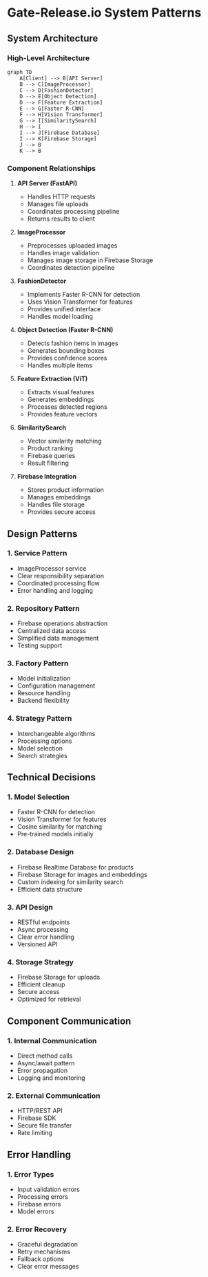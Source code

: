 # Gate-Release.io System Patterns

## System Architecture

### High-Level Architecture
```mermaid
graph TD
    A[Client] --> B[API Server]
    B --> C[ImageProcessor]
    C --> D[FashionDetector]
    D --> E[Object Detection]
    D --> F[Feature Extraction]
    E --> G[Faster R-CNN]
    F --> H[Vision Transformer]
    G --> I[SimilaritySearch]
    H --> I
    I --> J[Firebase Database]
    I --> K[Firebase Storage]
    J --> B
    K --> B
```

### Component Relationships
1. **API Server (FastAPI)**
   - Handles HTTP requests
   - Manages file uploads
   - Coordinates processing pipeline
   - Returns results to client

2. **ImageProcessor**
   - Preprocesses uploaded images
   - Handles image validation
   - Manages image storage in Firebase Storage
   - Coordinates detection pipeline

3. **FashionDetector**
   - Implements Faster R-CNN for detection
   - Uses Vision Transformer for features
   - Provides unified interface
   - Handles model loading

4. **Object Detection (Faster R-CNN)**
   - Detects fashion items in images
   - Generates bounding boxes
   - Provides confidence scores
   - Handles multiple items

5. **Feature Extraction (ViT)**
   - Extracts visual features
   - Generates embeddings
   - Processes detected regions
   - Provides feature vectors

6. **SimilaritySearch**
   - Vector similarity matching
   - Product ranking
   - Firebase queries
   - Result filtering

7. **Firebase Integration**
   - Stores product information
   - Manages embeddings
   - Handles file storage
   - Provides secure access

## Design Patterns

### 1. Service Pattern
- ImageProcessor service
- Clear responsibility separation
- Coordinated processing flow
- Error handling and logging

### 2. Repository Pattern
- Firebase operations abstraction
- Centralized data access
- Simplified data management
- Testing support

### 3. Factory Pattern
- Model initialization
- Configuration management
- Resource handling
- Backend flexibility

### 4. Strategy Pattern
- Interchangeable algorithms
- Processing options
- Model selection
- Search strategies

## Technical Decisions

### 1. Model Selection
- Faster R-CNN for detection
- Vision Transformer for features
- Cosine similarity for matching
- Pre-trained models initially

### 2. Database Design
- Firebase Realtime Database for products
- Firebase Storage for images and embeddings
- Custom indexing for similarity search
- Efficient data structure

### 3. API Design
- RESTful endpoints
- Async processing
- Clear error handling
- Versioned API

### 4. Storage Strategy
- Firebase Storage for uploads
- Efficient cleanup
- Secure access
- Optimized for retrieval

## Component Communication

### 1. Internal Communication
- Direct method calls
- Async/await pattern
- Error propagation
- Logging and monitoring

### 2. External Communication
- HTTP/REST API
- Firebase SDK
- Secure file transfer
- Rate limiting

## Error Handling

### 1. Error Types
- Input validation errors
- Processing errors
- Firebase errors
- Model errors

### 2. Error Recovery
- Graceful degradation
- Retry mechanisms
- Fallback options
- Clear error messages 